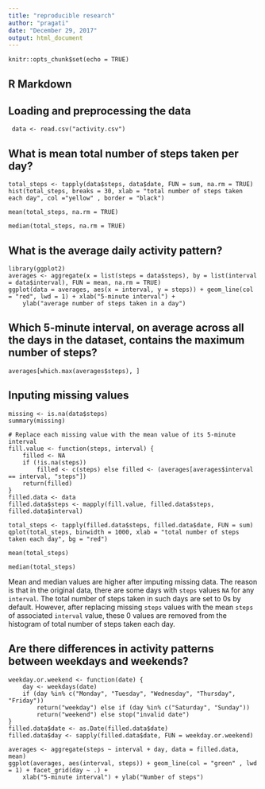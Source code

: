 ```yaml
---
title: "reproducible research"
author: "pragati"
date: "December 29, 2017"
output: html_document
---
```


```{r setup, include=FALSE}
knitr::opts_chunk$set(echo = TRUE)
```

## R Markdown

## Loading and preprocessing the data
```{r echo = TRUE}
 data <- read.csv("activity.csv")
```


## What is mean total number of steps taken per day?
```{r echo=TRUE, message=TRUE, include=TRUE}
total_steps <- tapply(data$steps, data$date, FUN = sum, na.rm = TRUE)
hist(total_steps, breaks = 30, xlab = "total number of steps taken each day", col ="yellow" , border = "black")
```
```{r echo=TRUE, message=TRUE, include=TRUE}
mean(total_steps, na.rm = TRUE)
```

```{r echo=TRUE, message=TRUE, include=TRUE}
median(total_steps, na.rm = TRUE)
```


## What is the average daily activity pattern?
```{r echo = TRUE}
library(ggplot2)
averages <- aggregate(x = list(steps = data$steps), by = list(interval = data$interval), FUN = mean, na.rm = TRUE)
ggplot(data = averages, aes(x = interval, y = steps)) + geom_line(col = "red", lwd = 1) + xlab("5-minute interval") + 
    ylab("average number of steps taken in a day")
```

## Which 5-minute interval, on average across all the days in the dataset, contains the maximum number of steps?

```{r echo = TRUE}
averages[which.max(averages$steps), ]
```

## Inputing missing values
```{r echo = TRUE}
missing <- is.na(data$steps)
summary(missing)
```



```{r echo = TRUE}
# Replace each missing value with the mean value of its 5-minute interval
fill.value <- function(steps, interval) {
    filled <- NA
    if (!is.na(steps)) 
        filled <- c(steps) else filled <- (averages[averages$interval == interval, "steps"])
    return(filled)
}
filled.data <- data
filled.data$steps <- mapply(fill.value, filled.data$steps, filled.data$interval)
```
```{r echo = TRUE}
total_steps <- tapply(filled.data$steps, filled.data$date, FUN = sum)
qplot(total_steps, binwidth = 1000, xlab = "total number of steps taken each day", bg = "red")
```

```{r echo = TRUE}
mean(total_steps)

```

```{r echo = TRUE}
median(total_steps)
```


Mean and median values are higher after imputing missing data. The reason is
that in the original data, there are some days with `steps` values `NA` for 
any `interval`. The total number of steps taken in such days are set to 0s by
default. However, after replacing missing `steps` values with the mean `steps`
of associated `interval` value, these 0 values are removed from the histogram
of total number of steps taken each day.

## Are there differences in activity patterns between weekdays and weekends?

```{r echo = TRUE}
weekday.or.weekend <- function(date) {
    day <- weekdays(date)
    if (day %in% c("Monday", "Tuesday", "Wednesday", "Thursday", "Friday")) 
        return("weekday") else if (day %in% c("Saturday", "Sunday")) 
        return("weekend") else stop("invalid date")
}
filled.data$date <- as.Date(filled.data$date)
filled.data$day <- sapply(filled.data$date, FUN = weekday.or.weekend)
```

```{r echo = TRUE}
averages <- aggregate(steps ~ interval + day, data = filled.data, mean)
ggplot(averages, aes(interval, steps)) + geom_line(col = "green" , lwd = 1) + facet_grid(day ~ .) + 
    xlab("5-minute interval") + ylab("Number of steps")
```
